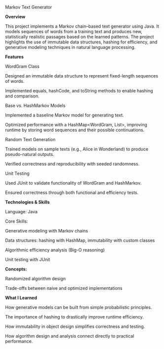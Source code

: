 Markov Text Generator

**Overview**

This project implements a Markov chain–based text generator using Java. It models sequences of words from a training text and produces new, statistically realistic passages based on the learned patterns. The project highlights the use of immutable data structures, hashing for efficiency, and generative modeling techniques in natural language processing.

**Features**

WordGram Class

Designed an immutable data structure to represent fixed-length sequences of words.

Implemented equals, hashCode, and toString methods to enable hashing and comparison.

Base vs. HashMarkov Models

Implemented a baseline Markov model for generating text.

Optimized performance with a HashMap<WordGram, List<String>>, improving runtime by storing word sequences and their possible continuations.

Random Text Generation

Trained models on sample texts (e.g., Alice in Wonderland) to produce pseudo-natural outputs.

Verified correctness and reproducibility with seeded randomness.

Unit Testing

Used JUnit to validate functionality of WordGram and HashMarkov.

Ensured correctness through both functional and efficiency tests.

**Technologies & Skills**

Language: Java

Core Skills:

Generative modeling with Markov chains

Data structures: hashing with HashMap, immutability with custom classes

Algorithmic efficiency analysis (Big-O reasoning)

Unit testing with JUnit

**Concepts:**

Randomized algorithm design

Trade-offs between naive and optimized implementations

**What I Learned**

How generative models can be built from simple probabilistic principles.

The importance of hashing to drastically improve runtime efficiency.

How immutability in object design simplifies correctness and testing.

How algorithm design and analysis connect directly to practical performance.
